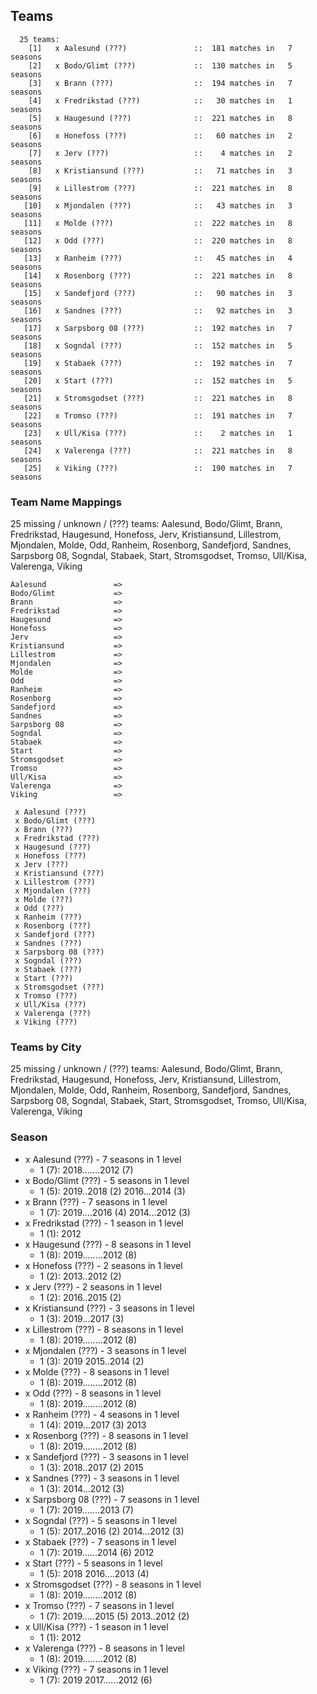 ## Teams

```
  25 teams:
    [1]   x Aalesund (???)               ::  181 matches in   7 seasons
    [2]   x Bodo/Glimt (???)             ::  130 matches in   5 seasons
    [3]   x Brann (???)                  ::  194 matches in   7 seasons
    [4]   x Fredrikstad (???)            ::   30 matches in   1 seasons
    [5]   x Haugesund (???)              ::  221 matches in   8 seasons
    [6]   x Honefoss (???)               ::   60 matches in   2 seasons
    [7]   x Jerv (???)                   ::    4 matches in   2 seasons
    [8]   x Kristiansund (???)           ::   71 matches in   3 seasons
    [9]   x Lillestrom (???)             ::  221 matches in   8 seasons
   [10]   x Mjondalen (???)              ::   43 matches in   3 seasons
   [11]   x Molde (???)                  ::  222 matches in   8 seasons
   [12]   x Odd (???)                    ::  220 matches in   8 seasons
   [13]   x Ranheim (???)                ::   45 matches in   4 seasons
   [14]   x Rosenborg (???)              ::  221 matches in   8 seasons
   [15]   x Sandefjord (???)             ::   90 matches in   3 seasons
   [16]   x Sandnes (???)                ::   92 matches in   3 seasons
   [17]   x Sarpsborg 08 (???)           ::  192 matches in   7 seasons
   [18]   x Sogndal (???)                ::  152 matches in   5 seasons
   [19]   x Stabaek (???)                ::  192 matches in   7 seasons
   [20]   x Start (???)                  ::  152 matches in   5 seasons
   [21]   x Stromsgodset (???)           ::  221 matches in   8 seasons
   [22]   x Tromso (???)                 ::  191 matches in   7 seasons
   [23]   x Ull/Kisa (???)               ::    2 matches in   1 seasons
   [24]   x Valerenga (???)              ::  221 matches in   8 seasons
   [25]   x Viking (???)                 ::  190 matches in   7 seasons
```


### Team Name Mappings

25 missing / unknown / (???) teams:
Aalesund, Bodo/Glimt, Brann, Fredrikstad, Haugesund, Honefoss, Jerv, Kristiansund, Lillestrom, Mjondalen, Molde, Odd, Ranheim, Rosenborg, Sandefjord, Sandnes, Sarpsborg 08, Sogndal, Stabaek, Start, Stromsgodset, Tromso, Ull/Kisa, Valerenga, Viking


```
Aalesund               =>
Bodo/Glimt             =>
Brann                  =>
Fredrikstad            =>
Haugesund              =>
Honefoss               =>
Jerv                   =>
Kristiansund           =>
Lillestrom             =>
Mjondalen              =>
Molde                  =>
Odd                    =>
Ranheim                =>
Rosenborg              =>
Sandefjord             =>
Sandnes                =>
Sarpsborg 08           =>
Sogndal                =>
Stabaek                =>
Start                  =>
Stromsgodset           =>
Tromso                 =>
Ull/Kisa               =>
Valerenga              =>
Viking                 =>
```



```
 x Aalesund (???)
 x Bodo/Glimt (???)
 x Brann (???)
 x Fredrikstad (???)
 x Haugesund (???)
 x Honefoss (???)
 x Jerv (???)
 x Kristiansund (???)
 x Lillestrom (???)
 x Mjondalen (???)
 x Molde (???)
 x Odd (???)
 x Ranheim (???)
 x Rosenborg (???)
 x Sandefjord (???)
 x Sandnes (???)
 x Sarpsborg 08 (???)
 x Sogndal (???)
 x Stabaek (???)
 x Start (???)
 x Stromsgodset (???)
 x Tromso (???)
 x Ull/Kisa (???)
 x Valerenga (???)
 x Viking (???)
```



### Teams by City

25 missing / unknown / (???) teams:
Aalesund, Bodo/Glimt, Brann, Fredrikstad, Haugesund, Honefoss, Jerv, Kristiansund, Lillestrom, Mjondalen, Molde, Odd, Ranheim, Rosenborg, Sandefjord, Sandnes, Sarpsborg 08, Sogndal, Stabaek, Start, Stromsgodset, Tromso, Ull/Kisa, Valerenga, Viking





### Season

- x Aalesund (???) - 7 seasons in 1 level
  - 1 (7): 2018.......2012 (7)
- x Bodo/Glimt (???) - 5 seasons in 1 level
  - 1 (5): 2019..2018 (2) 2016...2014 (3)
- x Brann (???) - 7 seasons in 1 level
  - 1 (7): 2019....2016 (4) 2014...2012 (3)
- x Fredrikstad (???) - 1 season in 1 level
  - 1 (1): 2012
- x Haugesund (???) - 8 seasons in 1 level
  - 1 (8): 2019........2012 (8)
- x Honefoss (???) - 2 seasons in 1 level
  - 1 (2): 2013..2012 (2)
- x Jerv (???) - 2 seasons in 1 level
  - 1 (2): 2016..2015 (2)
- x Kristiansund (???) - 3 seasons in 1 level
  - 1 (3): 2019...2017 (3)
- x Lillestrom (???) - 8 seasons in 1 level
  - 1 (8): 2019........2012 (8)
- x Mjondalen (???) - 3 seasons in 1 level
  - 1 (3): 2019 2015..2014 (2)
- x Molde (???) - 8 seasons in 1 level
  - 1 (8): 2019........2012 (8)
- x Odd (???) - 8 seasons in 1 level
  - 1 (8): 2019........2012 (8)
- x Ranheim (???) - 4 seasons in 1 level
  - 1 (4): 2019...2017 (3) 2013
- x Rosenborg (???) - 8 seasons in 1 level
  - 1 (8): 2019........2012 (8)
- x Sandefjord (???) - 3 seasons in 1 level
  - 1 (3): 2018..2017 (2) 2015
- x Sandnes (???) - 3 seasons in 1 level
  - 1 (3): 2014...2012 (3)
- x Sarpsborg 08 (???) - 7 seasons in 1 level
  - 1 (7): 2019.......2013 (7)
- x Sogndal (???) - 5 seasons in 1 level
  - 1 (5): 2017..2016 (2) 2014...2012 (3)
- x Stabaek (???) - 7 seasons in 1 level
  - 1 (7): 2019......2014 (6) 2012
- x Start (???) - 5 seasons in 1 level
  - 1 (5): 2018 2016....2013 (4)
- x Stromsgodset (???) - 8 seasons in 1 level
  - 1 (8): 2019........2012 (8)
- x Tromso (???) - 7 seasons in 1 level
  - 1 (7): 2019.....2015 (5) 2013..2012 (2)
- x Ull/Kisa (???) - 1 season in 1 level
  - 1 (1): 2012
- x Valerenga (???) - 8 seasons in 1 level
  - 1 (8): 2019........2012 (8)
- x Viking (???) - 7 seasons in 1 level
  - 1 (7): 2019 2017......2012 (6)

